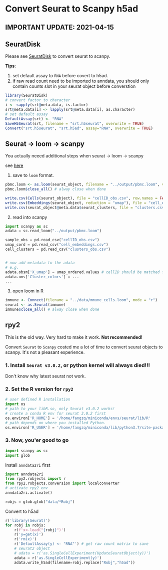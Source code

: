 # Convert Seurat to Scanpy h5ad


## IMPORTANT UPDATE: 2021-04-15

## SeuratDisk
Please see [SeuratDisk](https://mojaveazure.github.io/seurat-disk/reference/Convert.html) to convert seurat to scanpy.

**Tips**:
1. set default assay to `RNA` before covert to h5ad. 
2. if raw read count need to be imported to anndata, you should only contain counts slot in your seurat object before converstion 


```R
library(SeuratDisk)
# convert factor to character 
i <- sapply(srt@meta.data, is.factor)
srt@meta.data[i] <- lapply(srt@meta.data[i], as.character)
# set default assay
DefaultAssay(srt) <- "RNA"
SaveH5Seurat(srt, filename = "srt.h5seurat", overwrite = TRUE)
Convert("srt.h5seurat", "srt.h5ad", assay="RNA", overwrite = TRUE)
```

## Seurat -> loom -> scanpy

You actually neeed additional steps when seurat -> loom -> scanpy

see [here](https://github.com/basilkhuder/Seurat-to-RNA-Velocity)

1. save to `loom` format.
```R
pbmc.loom <- as.loom(seurat_object, filename = "../output/pbmc.loom", verbose = FALSE)
pbmc.loom$close_all() # alway close when done 

write.csv(Cells(seurat_object), file = "cellID_obs.csv", row.names = FALSE)
write.csv(Embeddings(seurat_object, reduction = "umap"), file = "cell_embeddings.csv")
write.csv(seurat_object@meta.data$seurat_clusters, file = "clusters.csv")

```
2. read into scanpy
```python
import scanpy as sc
adata = sc.read_loom("../output/pbmc.loom")

sample_obs = pd.read_csv("cellID_obs.csv")
umap_cord = pd.read_csv("cell_embeddings.csv")
cell_clusters = pd.read_csv("clusters_obs.csv")


# now add metadata to the adata 
# e.g.
adata.obsm['X_umap'] = umap_ordered.values # cellID should be matched first
adata.uns['Cluster_colors'] = ...
...
```

3. open loom in R
```R
immune <- Connect(filename = "../data/mmune_cells.loom", mode = "r")
seurat <- as.Seurat(immune)
immune$close_all() # alway close when done 
```


## rpy2
This is the old way. Very hard to make it work. **Not recommended!**

Convert `Seurat` to `Scanpy` costed me a lot of time to convert seurat objects to scanpy. It's not a pleasant experience.  

### 1. Install `Seurat v3.0.2`, or python kernel will always died!!!
Don't know why latest seurat not work.

### 2. Set the R version for `rpy2`
```python
# user defined R installation
import os
# path to your libR.so, only Seurat v3.0.2 works! 
# create a conda R env for seurat 3.0.2 first
os.environ['R_HOME'] = '/home/fangzq/miniconda/envs/seurat/lib/R' 
# path depends on where you installed Python.
os.environ['R_USER'] = '/home/fangzq/miniconda/lib/python3.7/site-packages/rpy2' 
```
### 3. Now, you'er good to go
```python
import scanpy as sc
import glob
```

Install `anndata2ri` first
```python
import anndata2ri
from rpy2.robjects import r
from rpy2.robjects.conversion import localconverter
# activate rpy2 env
anndata2ri.activate()
```
```python
robjs = glob.glob("data/*Robj")
```
Convert to h5ad

```python
r('library(Seurat)')
for robj in robjs:
    r(f'x<-load("{robj}")')
    r('y=get(x)')
    r('rm(x)')
    r('DefaultAssay(y) <- "RNA"') # get raw count matrix to save
    # seurat2 object
    # adata = r('as.SingleCellExperiment(UpdateSeuratObject(y))')
    adata = r('as.SingleCellExperiment(y)')
    adata.write_h5ad(filename=robj.replace("Robj","h5ad"))
```




